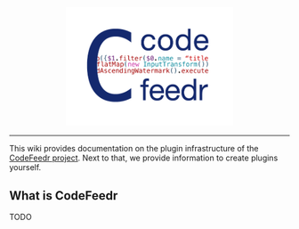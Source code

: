 <p align="center"><img src="logo.png" width="300px"/></p>

- - - -
This wiki provides documentation on the plugin infrastructure of the [CodeFeedr project](https://codefeedr.github.io/). Next to that, we provide information to create plugins yourself. 

## What is CodeFeedr
TODO

